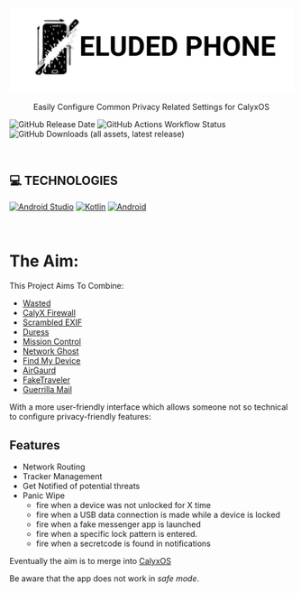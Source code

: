 <div align='center'>

![logo](&#x2F;.dev&#x2F;logo.png)

<p>Easily Configure Common Privacy Related Settings for CalyxOS</p>
</div>


![GitHub Release Date](https://img.shields.io/github/release-date/Eluded-Smartphones/Eluded-Privacy-Manager?display_date=published_at&style=flat-square) ![GitHub Actions Workflow Status](https://img.shields.io/github/actions/workflow/status/Eluded-Smartphones/Eluded-Privacy-Manager/android.yml?style=flat-square) ![GitHub Downloads (all assets, latest release)](https://img.shields.io/github/downloads/Eluded-Smartphones/Eluded-Privacy-Manager/latest/total?sort=date&style=flat-square)  
 
 <br /> 







## 💻 **TECHNOLOGIES**
[![Android Studio](https:&#x2F;&#x2F;img.shields.io&#x2F;badge&#x2F;Android%20Studio-3DDC84?style&#x3D;for-the-badge&amp;logo&#x3D;Android%20Studio&amp;logoColor&#x3D;white)]()
[![Kotlin](https:&#x2F;&#x2F;img.shields.io&#x2F;badge&#x2F;Kotlin-7F52FF?style&#x3D;for-the-badge&amp;logo&#x3D;Kotlin&amp;logoColor&#x3D;white)]()
[![Android](https:&#x2F;&#x2F;img.shields.io&#x2F;badge&#x2F;Android-34A853?style&#x3D;for-the-badge&amp;logo&#x3D;Android&amp;logoColor&#x3D;white)]()


 
 <br />


# The Aim:
This Project Aims To Combine:
- [Wasted](https://github.com/x13a/Wasted)
- [CalyX Firewall](https://gitlab.com/MarleyPlant/platform-packages-apps-securityfeatures)
- [Scrambled EXIF](https://gitlab.com/juanitobananas/scrambled-exif)
- [Duress](https://github.com/x13a/Duress)
- [Mission Control](https://f-droid.org/en/packages/net.kollnig.missioncontrol.fdroid/)
- [Network Ghost](https://github.com/souramoo/NetworkGhost)
- [Find My Device](https://f-droid.org/en/packages/de.nulide.findmydevice/index.html)
- [AirGaurd](https://f-droid.org/en/packages/de.seemoo.at_tracking_detection/index.html)
- [FakeTraveler]()
- [Guerrilla Mail]()

With a more user-friendly interface 
which allows someone not so technical to configure privacy-friendly features:

## Features
* Network Routing
* Tracker Management
* Get Notified of potential threats
* Panic Wipe
     * fire when a device was not unlocked for X time
     * fire when a USB data connection is made while a device is locked
     * fire when a fake messenger app is launched
     * fire when a specific lock pattern is entered.
     * fire when a secretcode is found in notifications

Eventually the aim is to merge into [CalyxOS](https://calyxos.org/)

Be aware that the app does not work in _safe mode_.

 
 <br />


 
 <br />

